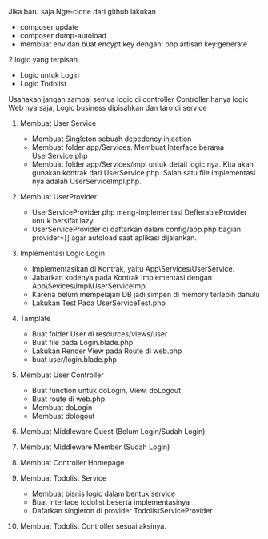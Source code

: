 Jika baru saja Nge-clone dari github lakukan

-   composer update
-   composer dump-autoload
-   membuat env dan buat encypt key dengan:
    php artisan key:generate

2 logic yang terpisah

-   Logic untuk Login
-   Logic Todolist

Usahakan jangan sampai semua logic di controller
Controller hanya logic Web nya saja, Logic business dipisahkan dan taro di service

1. Membuat User Service

    - Membuat Singleton sebuah depedency injection
    - Membuat folder app/Services. Membuat Interface berama UserService.php
    - Membuat folder app/Services/impl untuk detail logic nya. Kita akan gunakan kontrak dari UserService.php. Salah satu file implementasi nya adalah UserServiceImpl.php.

2. Membuat UserProvider

    - UserServiceProvider.php meng-implementasi DefferableProvider untuk bersifat lazy.
    - UserServiceProvider di daftarkan dalam config/app.php bagian provider=[] agar autoload saat aplikasi dijalankan.

3. Implementasi Logic Login

    - Implementasikan di Kontrak, yaitu App\Services\UserService.
    - Jabarkan kodenya pada Kontrak Implementasi dengan App\Sevices\Impl\UserServiceImpl
    - Karena belum mempelajari DB jadi simpen di memory terlebih dahulu
    - Lakukan Test Pada UserServiceTest.php

4. Tamplate

    - Buat folder User di resources/views/user
    - Buat file pada Login.blade.php
    - Lakukan Render View pada Route di web.php
    - buat user/login.blade.php

5. Membuat User Controller

    - Buat function untuk doLogin, View, doLogout
    - Buat route di web.php
    - Membuat doLogin
    - Membuat dologout

6. Membuat Middleware Guest (Belum Login/Sudah Login)
7. Membuat Middleware Member (Sudah Login)
8. Membuat Controller Homepage
9. Membuat Todolist Service
    - Membuat bisnis logic dalam bentuk service
    - Buat interface todolist beserta implementasinya
    - Dafarkan singleton di provider TodolistServiceProvider
10. Membuat Todolist Controller sesuai aksinya.